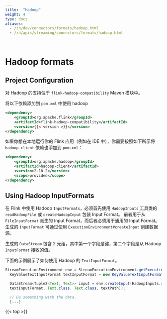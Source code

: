 ```yaml
---
title:  "Hadoop"
weight: 4
type: docs
aliases:
  - /zh/dev/connectors/formats/hadoop.html
  - /zh/apis/streaming/connectors/formats/hadoop.html

---
```

<!--
Licensed to the Apache Software Foundation (ASF) under one
or more contributor license agreements.  See the NOTICE file
distributed with this work for additional information
regarding copyright ownership.  The ASF licenses this file
to you under the Apache License, Version 2.0 (the
"License"); you may not use this file except in compliance
with the License.  You may obtain a copy of the License at

  http://www.apache.org/licenses/LICENSE-2.0

Unless required by applicable law or agreed to in writing,
software distributed under the License is distributed on an
"AS IS" BASIS, WITHOUT WARRANTIES OR CONDITIONS OF ANY
KIND, either express or implied.  See the License for the
specific language governing permissions and limitations
under the License.
-->

# Hadoop formats

## Project Configuration

对 Hadoop 的支持位于 `flink-hadoop-compatibility` Maven 模块中。

将以下依赖添加到 `pom.xml` 中使用 hadoop

```xml
<dependency>
	<groupId>org.apache.flink</groupId>
	<artifactId>flink-hadoop-compatibility</artifactId>
	<version>{{< version >}}</version>
</dependency>
```

如果你想在本地运行你的 Flink 应用（例如在 IDE 中），你需要按照如下所示将 `hadoop-client` 依赖也添加到 `pom.xml`：

```xml
<dependency>
    <groupId>org.apache.hadoop</groupId>
    <artifactId>hadoop-client</artifactId>
    <version>2.10.2</version>
    <scope>provided</scope>
</dependency>
```

## Using Hadoop InputFormats

在 Flink 中使用 Hadoop `InputFormats`，必须首先使用 `HadoopInputs` 工具类的 `readHadoopFile` 或 `createHadoopInput` 包装 Input Format。
前者用于从 `FileInputFormat` 派生的 Input Format，而后者必须用于通用的 Input Format。
生成的 `InputFormat` 可通过使用 `ExecutionEnvironment#createInput` 创建数据源。

生成的 `DataStream` 包含 2 元组，其中第一个字段是键，第二个字段是从 Hadoop `InputFormat` 接收的值。

下面的示例展示了如何使用 Hadoop 的 `TextInputFormat`。

```java
StreamExecutionEnvironment env = StreamExecutionEnvironment.getExecutionEnvironment();
  KeyValueTextInputFormat textInputFormat = new KeyValueTextInputFormat();

  DataStream<Tuple2<Text, Text>> input = env.createInput(HadoopInputs.readHadoopFile(
  textInputFormat, Text.class, Text.class, textPath));

  // Do something with the data.
  [...]
```

{{< top >}}

